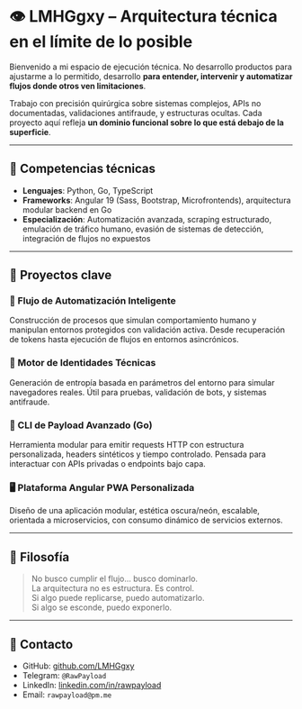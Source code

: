 # 👁️ LMHGgxy – Arquitectura técnica en el límite de lo posible

Bienvenido a mi espacio de ejecución técnica. No desarrollo productos para ajustarme a lo permitido, desarrollo **para entender, intervenir y automatizar flujos donde otros ven limitaciones**.

Trabajo con precisión quirúrgica sobre sistemas complejos, APIs no documentadas, validaciones antifraude, y estructuras ocultas. Cada proyecto aquí refleja **un dominio funcional sobre lo que está debajo de la superficie**.

---

## 🧠 Competencias técnicas

- **Lenguajes**: Python, Go, TypeScript
- **Frameworks**: Angular 19 (Sass, Bootstrap, Microfrontends), arquitectura modular backend en Go
- **Especialización**: Automatización avanzada, scraping estructurado, emulación de tráfico humano, evasión de sistemas de detección, integración de flujos no expuestos

---

## 🧩 Proyectos clave

### 🔧 Flujo de Automatización Inteligente
Construcción de procesos que simulan comportamiento humano y manipulan entornos protegidos con validación activa. Desde recuperación de tokens hasta ejecución de flujos en entornos asincrónicos.

### 🧬 Motor de Identidades Técnicas
Generación de entropía basada en parámetros del entorno para simular navegadores reales. Útil para pruebas, validación de bots, y sistemas antifraude.

### 🧱 CLI de Payload Avanzado (Go)
Herramienta modular para emitir requests HTTP con estructura personalizada, headers sintéticos y tiempo controlado. Pensada para interactuar con APIs privadas o endpoints bajo capa.

### 🖥️ Plataforma Angular PWA Personalizada
Diseño de una aplicación modular, estética oscura/neón, escalable, orientada a microservicios, con consumo dinámico de servicios externos.

---

## 📂 Filosofía

> No busco cumplir el flujo... busco dominarlo.  
> La arquitectura no es estructura. Es control.  
> Si algo puede replicarse, puedo automatizarlo.  
> Si algo se esconde, puedo exponerlo.

---

## 📡 Contacto

- GitHub: [github.com/LMHGgxy](https://github.com/LMHGgxy)
- Telegram: `@RawPayload`
- LinkedIn: [linkedin.com/in/rawpayload](https://linkedin.com/in/rawpayload)
- Email: `rawpayload@pm.me`
